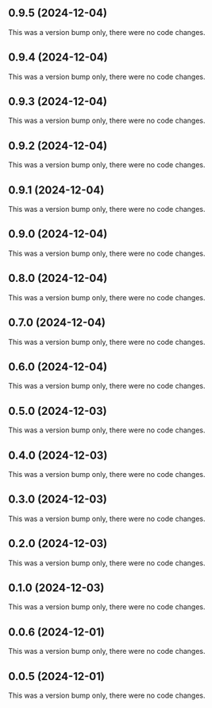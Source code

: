 ## 0.9.5 (2024-12-04)

This was a version bump only, there were no code changes.

## 0.9.4 (2024-12-04)

This was a version bump only, there were no code changes.

## 0.9.3 (2024-12-04)

This was a version bump only, there were no code changes.

## 0.9.2 (2024-12-04)

This was a version bump only, there were no code changes.

## 0.9.1 (2024-12-04)

This was a version bump only, there were no code changes.

## 0.9.0 (2024-12-04)

This was a version bump only, there were no code changes.

## 0.8.0 (2024-12-04)

This was a version bump only, there were no code changes.

## 0.7.0 (2024-12-04)

This was a version bump only, there were no code changes.

## 0.6.0 (2024-12-04)

This was a version bump only, there were no code changes.

## 0.5.0 (2024-12-03)

This was a version bump only, there were no code changes.

## 0.4.0 (2024-12-03)

This was a version bump only, there were no code changes.

## 0.3.0 (2024-12-03)

This was a version bump only, there were no code changes.

## 0.2.0 (2024-12-03)

This was a version bump only, there were no code changes.

## 0.1.0 (2024-12-03)

This was a version bump only, there were no code changes.

## 0.0.6 (2024-12-01)

This was a version bump only, there were no code changes.

## 0.0.5 (2024-12-01)

This was a version bump only, there were no code changes.